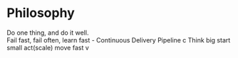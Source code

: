 # Philosophy
Do one thing, and do it well.  </br>
Fail fast, fail often, learn fast - Continuous Delivery Pipeline c
Think big start small act(scale) move fast v

